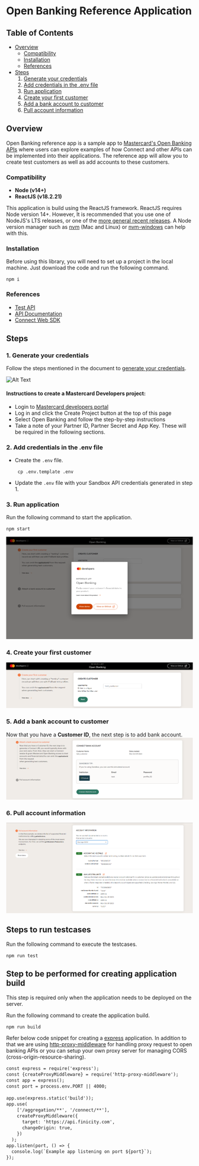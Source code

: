 # Open Banking Reference Application

## Table of Contents

-   [Overview](#overview)
    -   [Compatibility](#compatibility)
    -   [Installation](#Installation)
    -   [References](#references)
-   [Steps](#steps)
    1. [Generate your credentials](#1-generate-your-credentials)
    2. [Add credentials in the .env file](#2-add-credentials-in-the-env-file)
    3. [Run application](#3-run-application)
    4. [Create your first customer](#4-create-your-first-customer)
    5. [Add a bank account to customer](#5-add-a-bank-account-to-customer)
    6. [Pull account information](#6-pull-account-information)

## Overview

Open Banking reference app is a sample app to [Mastercard's Open Banking APIs](https://developer.mastercard.com/product/open-banking/) where users can explore examples of how Connect and other APIs can be implemented into their applications. The reference app will allow you to create test customers as well as add accounts to these customers.

### Compatibility

-   **Node (v14+)**
-   **ReactJS (v18.2.21)**

This application is build using the ReactJS framework. ReactJS requires Node version 14+.
However, It is recommended that you use one of NodeJS's LTS releases, or one of the [more general recent releases](https://github.com/nodejs/Release). A Node version manager such as [nvm](https://github.com/creationix/nvm) (Mac and Linux) or [nvm-windows](https://github.com/coreybutler/nvm-windows) can help with this.

### Installation

Before using this library, you will need to set up a project in the local machine.
Just download the code and run the following command.

```shell
npm i
```

### References

-   [Test API ](https://developer.mastercard.com/open-banking-us/documentation/test-the-apis/)
-   [API Documentation](https://developer.mastercard.com/open-banking-us/documentation/connect/)
-   [Connect Web SDK](https://developer.mastercard.com/open-banking-us/documentation/connect/connect-implementation/)

## Steps

### 1. Generate your credentials

Follow the steps mentioned in the document to [generate your credentials](https://developer.mastercard.com/open-banking-us/documentation/quick-start-guide/#1-generate-your-credentials).

![Alt Text](https://user-images.githubusercontent.com/3964455/221236073-5661d083-0a04-4d46-9710-3c0c8c9e9a6a.gif)

#### Instructions to create a Mastercard Developers project:

-   Login to [Mastercard developers portal](https://developer.mastercard.com/product/open-banking/)
-   Log in and click the Create Project button at the top of this page
-   Select Open Banking and follow the step-by-step instructions
-   Take a note of your Partner ID, Partner Secret and App Key. These will be required in the following sections.

### 2. Add credentials in the .env file

-   Create the `.env` file.
    ```shell
     cp .env.template .env
    ```
-   Update the `.env` file with your Sandbox API credentials generated in step 1.

### 3. Run application

Run the following command to start the application.

```shell
npm start
```

![landing page](docs/landing-page.png)

### 4. Create your first customer

![create customer page](docs/create-customer.png)

### 5. Add a bank account to customer

Now that you have a **Customer ID**, the next step is to add bank account.
![add bank account page](docs/add-bank-account.png)

### 6. Pull account information

![account information page](docs/account-information.png)

## Steps to run testcases

Run the following command to execute the testcases.

```shell
npm run test
```

## Step to be performed for creating application build

This step is required only when the application needs to be deployed on the server.

Run the following command to create the application build.

```
npm run build
```

Refer below code snippet for creating a [express](https://www.npmjs.com/package/express) application.
In addition to that we are using [http-proxy-middleware](https://www.npmjs.com/package/http-proxy-middleware) for handling proxy request to open banking APIs or you can setup your own proxy server for managing CORS (cross-origin-resource-sharing).

```
const express = require('express');
const {createProxyMiddleware} = require('http-proxy-middleware');
const app = express();
const port = process.env.PORT || 4000;

app.use(express.static('build'));
app.use(
    ['/aggregation/**', '/connect/**'],
    createProxyMiddleware({
      target: 'https://api.finicity.com',
      changeOrigin: true,
    })
  );
app.listen(port, () => {
  console.log(`Example app listening on port ${port}`);
});
```

